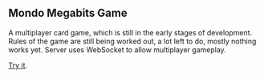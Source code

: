 ## Mondo Megabits Game

A multiplayer card game, which is still in the early stages of development. Rules of the game are still being worked out, a lot left to do, mostly nothing works yet. Server uses WebSocket to allow multiplayer gameplay.

[Try it](https://wes337.github.io/mondomegabits-game/).
